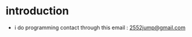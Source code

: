 # introduction

- i do programming contact through this email : 2552jump@gmail.com
<!---
comment
--->
